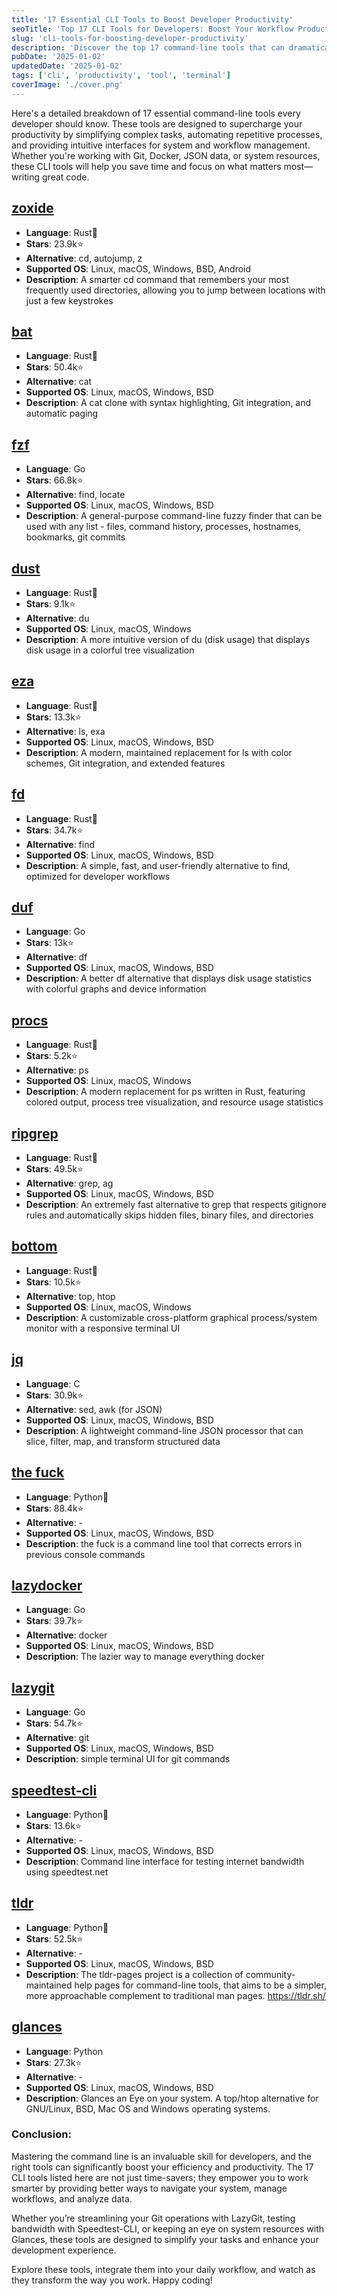 ```yaml
---
title: '17 Essential CLI Tools to Boost Developer Productivity'
seoTitle: 'Top 17 CLI Tools for Developers: Boost Your Workflow Productivity'
slug: 'cli-tools-for-boosting-developer-productivity'
description: 'Discover the top 17 command-line tools that can dramatically enhance your development productivity, workflow efficiency, and system management.'
pubDate: '2025-01-02'
updatedDate: '2025-01-02'
tags: ['cli', 'productivity', 'tool', 'terminal']
coverImage: './cover.png'
---
```


Here's a detailed breakdown of 17 essential command-line tools every developer should know. These tools are designed to supercharge your productivity by simplifying complex tasks, automating repetitive processes, and providing intuitive interfaces for system and workflow management. Whether you're working with Git, Docker, JSON data, or system resources, these CLI tools will help you save time and focus on what matters most—writing great code.



##  [zoxide](https://github.com/ajeetdsouza/zoxide)
- **Language**: Rust🦀
- **Stars**: 23.9k⭐
- **Alternative**: cd, autojump, z
- **Supported OS**: Linux, macOS, Windows, BSD, Android
- **Description**: A smarter cd command that remembers your most frequently used directories, allowing you to jump between locations with just a few keystrokes

## [bat](https://github.com/sharkdp/bat)
- **Language**: Rust🦀
- **Stars**: 50.4k⭐
- **Alternative**: cat
- **Supported OS**: Linux, macOS, Windows, BSD
- **Description**: A cat clone with syntax highlighting, Git integration, and automatic paging

## [fzf](https://github.com/junegunn/fzf)
- **Language**: Go
- **Stars**: 66.8k⭐
- **Alternative**: find, locate
- **Supported OS**: Linux, macOS, Windows, BSD
- **Description**: A general-purpose command-line fuzzy finder that can be used with any list - files, command history, processes, hostnames, bookmarks, git commits

## [dust](https://github.com/bootandy/dust)
- **Language**: Rust🦀
- **Stars**: 9.1k⭐
- **Alternative**: du
- **Supported OS**: Linux, macOS, Windows
- **Description**: A more intuitive version of du (disk usage) that displays disk usage in a colorful tree visualization

## [eza](https://github.com/eza-community/eza)
- **Language**: Rust🦀
- **Stars**: 13.3k⭐
- **Alternative**: ls, exa
- **Supported OS**: Linux, macOS, Windows, BSD
- **Description**: A modern, maintained replacement for ls with color schemes, Git integration, and extended features

## [fd](https://github.com/sharkdp/fd)
- **Language**: Rust🦀
- **Stars**: 34.7k⭐
- **Alternative**: find
- **Supported OS**: Linux, macOS, Windows, BSD
- **Description**: A simple, fast, and user-friendly alternative to find, optimized for developer workflows

## [duf](https://github.com/muesli/duf)
- **Language**: Go
- **Stars**: 13k⭐
- **Alternative**: df
- **Supported OS**: Linux, macOS, Windows, BSD
- **Description**: A better df alternative that displays disk usage statistics with colorful graphs and device information

## [procs](https://github.com/dalance/procs)
- **Language**: Rust🦀
- **Stars**: 5.2k⭐
- **Alternative**: ps
- **Supported OS**: Linux, macOS, Windows
- **Description**: A modern replacement for ps written in Rust, featuring colored output, process tree visualization, and resource usage statistics

## [ripgrep](https://github.com/BurntSushi/ripgrep)
- **Language**: Rust🦀
- **Stars**: 49.5k⭐
- **Alternative**: grep, ag
- **Supported OS**: Linux, macOS, Windows, BSD
- **Description**: An extremely fast alternative to grep that respects gitignore rules and automatically skips hidden files, binary files, and directories

## [bottom](https://github.com/ClementTsang/bottom)
- **Language**: Rust🦀
- **Stars**: 10.5k⭐
- **Alternative**: top, htop
- **Supported OS**: Linux, macOS, Windows
- **Description**: A customizable cross-platform graphical process/system monitor with a responsive terminal UI

## [jq](https://github.com/jqlang/jq)
- **Language**: C
- **Stars**: 30.9k⭐
- **Alternative**: sed, awk (for JSON)
- **Supported OS**: Linux, macOS, Windows, BSD
- **Description**: A lightweight command-line JSON processor that can slice, filter, map, and transform structured data

## [the fuck](https://github.com/nvbn/thefuck)
- **Language**: Python🐍
- **Stars**: 88.4k⭐
- **Alternative**: -
- **Supported OS**: Linux, macOS, Windows, BSD
- **Description**: the fuck is a command line tool that corrects errors in previous console commands

## [lazydocker](https://github.com/jesseduffield/lazydocker)
- **Language**: Go
- **Stars**: 39.7k⭐
- **Alternative**: docker
- **Supported OS**: Linux, macOS, Windows, BSD
- **Description**: The lazier way to manage everything docker

## [lazygit](https://github.com/jesseduffield/lazygit)
- **Language**: Go
- **Stars**: 54.7k⭐
- **Alternative**: git
- **Supported OS**: Linux, macOS, Windows, BSD
- **Description**: simple terminal UI for git commands

## [speedtest-cli](https://github.com/sivel/speedtest-cli)
- **Language**: Python🐍  
- **Stars**: 13.6k⭐
- **Alternative**: -
- **Supported OS**: Linux, macOS, Windows, BSD
- **Description**: Command line interface for testing internet bandwidth using speedtest.net

## [tldr](https://github.com/tldr-pages/tldr)
- **Language**: Python🐍
- **Stars**: 52.5k⭐
- **Alternative**: -
- **Supported OS**: Linux, macOS, Windows, BSD
- **Description**: The tldr-pages project is a collection of community-maintained help pages for command-line tools, that aims to be a simpler, more approachable complement to traditional man pages.
https://tldr.sh/

## [glances](https://github.com/nicolargo/glances)
- **Language**: Python
- **Stars**: 27.3k⭐
- **Alternative**: -
- **Supported OS**: Linux, macOS, Windows, BSD
- **Description**: Glances an Eye on your system. A top/htop alternative for GNU/Linux, BSD, Mac OS and Windows operating systems.


### Conclusion:  

Mastering the command line is an invaluable skill for developers, and the right tools can significantly boost your efficiency and productivity. The 17 CLI tools listed here are not just time-savers; they empower you to work smarter by providing better ways to navigate your system, manage workflows, and analyze data.  

Whether you’re streamlining your Git operations with LazyGit, testing bandwidth with Speedtest-CLI, or keeping an eye on system resources with Glances, these tools are designed to simplify your tasks and enhance your development experience.  

Explore these tools, integrate them into your daily workflow, and watch as they transform the way you work. Happy coding!
